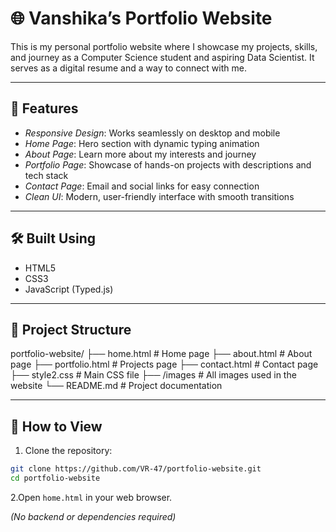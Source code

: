 # 🌐 Vanshika’s Portfolio Website

This is my personal portfolio website where I showcase my projects, skills, and journey as a Computer Science student and aspiring Data Scientist. It serves as a digital resume and a way to connect with me.

---

## 🚀 Features

- *Responsive Design*: Works seamlessly on desktop and mobile  
- *Home Page*: Hero section with dynamic typing animation  
- *About Page*: Learn more about my interests and journey  
- *Portfolio Page*: Showcase of hands-on projects with descriptions and tech stack  
- *Contact Page*: Email and social links for easy connection  
- *Clean UI*: Modern, user-friendly interface with smooth transitions  

---

## 🛠 Built Using

- HTML5  
- CSS3  
- JavaScript (Typed.js)  

---

## 📂 Project Structure

portfolio-website/
├── home.html # Home page
├── about.html # About page
├── portfolio.html # Projects page
├── contact.html # Contact page
├── style2.css # Main CSS file
├── /images # All images used in the website
└── README.md # Project documentation


---

## 🚀 How to View

1. Clone the repository:  
```bash
git clone https://github.com/VR-47/portfolio-website.git
cd portfolio-website
```
2.Open `home.html` in your web browser.

*(No backend or dependencies required)*

